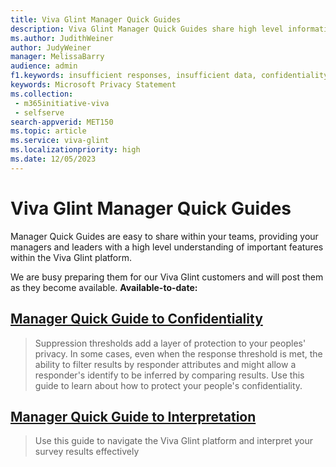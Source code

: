 ```yaml
---
title: Viva Glint Manager Quick Guides
description: Viva Glint Manager Quick Guides share high level information in easy-to-understand chunks.
ms.author: JudithWeiner
author: JudyWeiner
manager: MelissaBarry
audience: admin
f1.keywords: insufficient responses, insufficient data, confidentiality
keywords: Microsoft Privacy Statement 
ms.collection: 
 - m365initiative-viva
 - selfserve
search-appverid: MET150
ms.topic: article
ms.service: viva-glint
ms.localizationpriority: high
ms.date: 12/05/2023
---
```


# Viva Glint Manager Quick Guides

Manager Quick Guides are easy to share within your teams, providing your managers and leaders with a high level understanding of important features within the Viva Glint platform.

We are busy preparing them for our Viva Glint customers and will post them as they become available. **Available-to-date:**

## [**Manager Quick Guide to Confidentiality**](/../../Viva/glint/setup/quick-guide-confidentiality)
> Suppression thresholds add a layer of protection to your peoples' privacy. In some cases, even when the response threshold is met, the ability to filter results by responder attributes and might allow a responder's identify to be inferred by comparing results. Use this guide to learn about how to protect your people's confidentiality.

## [**Manager Quick Guide to Interpretation**](https://adoption.microsoft.com/files/viva/glint/Microsoft-Viva-Glint-manager-quick-guide.pdf)
> Use this guide to navigate the Viva Glint platform and interpret your survey results effectively
